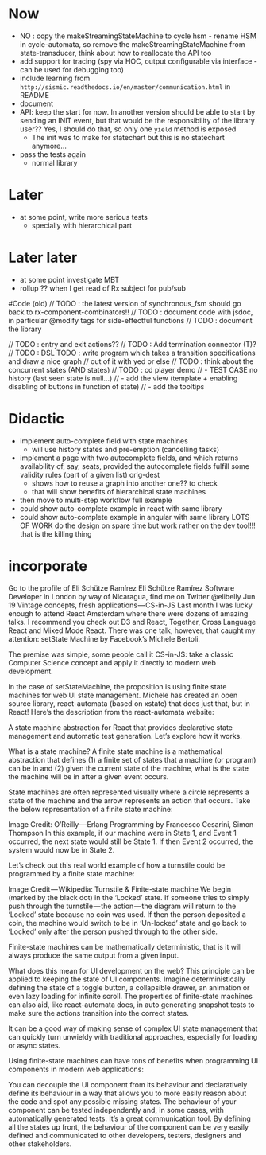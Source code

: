 # Now
- NO : copy the makeStreamingStateMachine to cycle hsm - rename HSM in cycle-automata, so remove 
the makeStreamingStateMachine  from state-transducer, think about how to reallocate the API too
- add support for tracing (spy via HOC, output configurable via interface - can be used for 
debugging too)
- include learning from `http://sismic.readthedocs.io/en/master/communication.html` in README
- document
- API: keep the start for now. In another version should be able to start by sending an INIT event, 
but that would be the responsibility of the library user?? Yes, I should do that, so only one `yield` method is exposed
  - The init was to make for statechart but this is no statechart anymore...
- pass the tests again
  - normal library

# Later
- at some point, write more serious tests
  - specially with hierarchical part

# Later later
- at some point investigate MBT
- rollup ?? when I get read of Rx subject for pub/sub


#Code (old)
// TODO : the latest version of synchronous_fsm should go back to rx-component-combinators!!
// TODO : document code with jsdoc, in particular @modify tags for side-effectful functions
// TODO : document the library

// TODO : entry and exit actions??
// TODO : Add termination connector (T)?
// TODO : DSL TODO : write program which takes a transition specifications and draw a nice graph
// out of it with yed or else
// TODO : think about the concurrent states (AND states)
// TODO : cd player demo
// - TEST CASE no history (last seen state is null...)
// - add the view (template + enabling disabling of buttons in function of state)
// - add the tooltips

# Didactic
- implement auto-complete field with state machines
  - will use history states and pre-emption (cancelling tasks)
- implement a page with two autocomplete fields, and which returns availability of, say, seats, 
provided the autocomplete fields fulfill some validity rules (part of a given list) orig-dest
  - shows how to reuse a graph into another one?? to check
  - that will show benefits of hierarchical state machines
- then move to multi-step workflow full example
- could show auto-complete example in react with same library
- could show auto-complete example in angular with same library
LOTS OF WORK
do the design on spare time but work rather on the dev tool!!! that is the killing thing

# incorporate

Go to the profile of Eli Schütze Ramírez
Eli Schütze Ramírez
Software Developer in London by way of Nicaragua, find me on Twitter @elibelly
Jun 19
Vintage concepts, fresh applications — CS-in-JS
Last month I was lucky enough to attend React Amsterdam where there were dozens of amazing talks. I recommend you check out D3 and React, Together, Cross Language React and Mixed Mode React. There was one talk, however, that caught my attention: setState Machine by Facebook’s Michele Bertoli.

The premise was simple, some people call it CS-in-JS: take a classic Computer Science concept and apply it directly to modern web development.


In the case of setStateMachine, the proposition is using finite state machines for web UI state management. Michele has created an open source library, react-automata (based on xstate) that does just that, but in React! Here’s the description from the react-automata website:

A state machine abstraction for React that provides declarative state management and automatic test generation.
Let’s explore how it works.

What is a state machine?
A finite state machine is a mathematical abstraction that defines (1) a finite set of states that a machine (or program) can be in and (2) given the current state of the machine, what is the state the machine will be in after a given event occurs.

State machines are often represented visually where a circle represents a state of the machine and the arrow represents an action that occurs. Take the below representation of a finite state machine:

Image Credit: O’Reilly — Erlang Programming by Francesco Cesarini, Simon Thompson
In this example, if our machine were in State 1, and Event 1 occurred, the next state would still be State 1. If then Event 2 occurred, the system would now be in State 2.

Let’s check out this real world example of how a turnstile could be programmed by a finite state machine:

Image Credit — Wikipedia: Turnstile & Finite-state machine
We begin (marked by the black dot) in the ‘Locked’ state. If someone tries to simply push through the turnstile — the action — the diagram will return to the ‘Locked’ state because no coin was used. If then the person deposited a coin, the machine would switch to be in ‘Un-locked’ state and go back to ‘Locked’ only after the person pushed through to the other side.

Finite-state machines can be mathematically deterministic, that is it will always produce the same output from a given input.

What does this mean for UI development on the web?
This principle can be applied to keeping the state of UI components. Imagine deterministically defining the state of a toggle button, a collapsible drawer, an animation or even lazy loading for infinite scroll. The properties of finite-state machines can also aid, like react-automata does, in auto generating snapshot tests to make sure the actions transition into the correct states.

It can be a good way of making sense of complex UI state management that can quickly turn unwieldy with traditional approaches, especially for loading or async states.

Using finite-state machines can have tons of benefits when programming UI components in modern web applications:

You can decouple the UI component from its behaviour and declaratively define its behaviour in a way that allows you to more easily reason about the code and spot any possible missing states.
The behaviour of your component can be tested independently and, in some cases, with automatically generated tests.
It’s a great communication tool. By defining all the states up front, the behaviour of the component can be very easily defined and communicated to other developers, testers, designers and other stakeholders.
